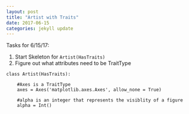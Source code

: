 ```yaml
---
layout: post
title: "Artist with Traits"
date: 2017-06-15
categories: jekyll update
---
```


Tasks for 6/15/17:
1. Start Skeleton for `Artist(HasTraits)`
2. Figure out what attributes need to be TraitType

~~~
class Artist(HasTraits):

    #Axes is a TraitType
    axes = Axes('matplotlib.axes.Axes', allow_none = True)

    #alpha is an integer that represents the visiblity of a figure
    alpha = Int()
~~~
